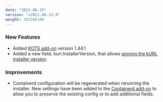 ```yaml
---
date: "2021-06-15"
version: "v2021.06.15-0"
weight: 202106100
---
```


### <span class="label label-green">New Features</span>
- Added [KOTS add-on](/docs/add-ons/kotsadm) version 1.44.1
- Added a new field, kurl.InstallerVersion, that allows [pinning the kURL installer version](/docs/install-with-kurl/#versioned-releases).

### <span class="label label-blue">Improvements</span>
- Containerd configuration will be regenerated when rerunning the installer. New settings have been added to the [Containerd add-on](/docs/add-ons/containerd) to allow you to preserve the existing config or to add additional fields.

